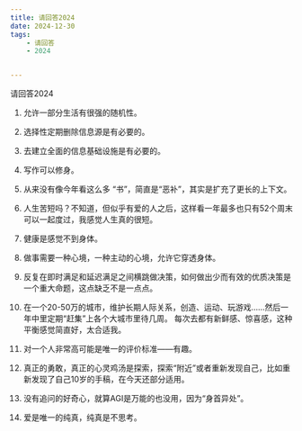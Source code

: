 ```yaml
---
title: 请回答2024
date: 2024-12-30
tags: 
    - 请回答
    - 2024


---
```






请回答2024





1. 允许一部分生活有很强的随机性。



2. 选择性定期删除信息源是有必要的。



3. 去建立全面的信息基础设施是有必要的。



4. 写作可以修身。



5. 从来没有像今年看这么多 “书”，简直是“恶补”，其实是扩充了更长的上下文。



6. 人生苦短吗？不知道，但似乎有爱的人之后，这样看一年最多也只有52个周末可以一起度过，我感觉人生真的很短。



7. 健康是感觉不到身体。



8. 做事需要一种心境，一种主动的心境，允许它穿透身体。



9. 反复在即时满足和延迟满足之间横跳做决策，如何做出少而有效的优质决策是一个重大命题，这点缺乏不是一点点。



10. 在一个20-50万的城市，维护长期人际关系，创造、运动、玩游戏……然后一年中里定期“赶集”上各个大城市里待几周。 每次去都有新鲜感、惊喜感，这种平衡感觉简直好，太合适我。



11. 对一个人非常高可能是唯一的评价标准——有趣。



12. 真正的勇敢，真正的心灵鸡汤是探索，探索“附近”或者重新发现自己，比如重新发现了自己10岁的手稿，在今天还部分适用。



13. 没有追问的好奇心，就算AGI是万能的也没用，因为“身首异处”。



14. 爱是唯一的纯真，纯真是不思考。





